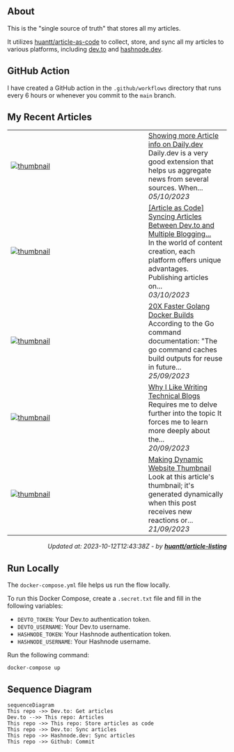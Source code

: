 ## About
This is the "single source of truth" that stores all my articles.

It utilizes [huantt/article-as-code](https://github.com/huantt/article-as-code) to collect, store, and sync all my articles to various platforms, including [dev.to](https://dev.to) and [hashnode.dev](https://hashnode.dev).

## GitHub Action
I have created a GitHub action in the `.github/workflows` directory that runs every 6 hours or whenever you commit to the `main` branch.

## My Recent Articles

<table>
        <tr>
            <td width="300px">
                <a href="https://dev.to/jacktt/showing-more-article-info-on-dailydev-277g">
                    <img src="https://dynamic-thumbnail-dev-to.vercel.app/article/1624491/thumbnail?t=2023-10-12%2012%3a43%3a38.261559309%20%2b0000%20UTC%20m%3d%2b0.116071292" alt="thumbnail">
                </a>
            </td>
            <td>
                <a href="https://dev.to/jacktt/showing-more-article-info-on-dailydev-277g">Showing more Article info on Daily.dev</a>
                <div>Daily.dev is a very good extension that helps us aggregate news from several sources.  When...</div>
                <div><i>05/10/2023</i></div>
            </td>
        </tr>
        <tr>
            <td width="300px">
                <a href="https://dev.to/jacktt/article-as-code-syncing-articles-between-devto-and-multiple-blogging-platforms-3hib">
                    <img src="https://dynamic-thumbnail-dev-to.vercel.app/article/1619274/thumbnail?t=2023-10-12%2012%3a43%3a38.261559309%20%2b0000%20UTC%20m%3d%2b0.116071292" alt="thumbnail">
                </a>
            </td>
            <td>
                <a href="https://dev.to/jacktt/article-as-code-syncing-articles-between-devto-and-multiple-blogging-platforms-3hib">[Article as Code] Syncing Articles Between Dev.to and Multiple Blogging...</a>
                <div>In the world of content creation, each platform offers unique advantages. Publishing articles on...</div>
                <div><i>03/10/2023</i></div>
            </td>
        </tr>
        <tr>
            <td width="300px">
                <a href="https://dev.to/jacktt/20x-faster-golang-docker-builds-289n">
                    <img src="https://dynamic-thumbnail-dev-to.vercel.app/article/1610649/thumbnail?t=2023-10-12%2012%3a43%3a38.261559309%20%2b0000%20UTC%20m%3d%2b0.116071292" alt="thumbnail">
                </a>
            </td>
            <td>
                <a href="https://dev.to/jacktt/20x-faster-golang-docker-builds-289n">20X Faster Golang Docker Builds</a>
                <div>According to the Go command documentation:  &#34;The go command caches build outputs for reuse in future...</div>
                <div><i>25/09/2023</i></div>
            </td>
        </tr>
        <tr>
            <td width="300px">
                <a href="https://dev.to/jacktt/why-i-like-writing-technical-blogs-11nm">
                    <img src="https://dynamic-thumbnail-dev-to.vercel.app/article/1605751/thumbnail?t=2023-10-12%2012%3a43%3a38.261559309%20%2b0000%20UTC%20m%3d%2b0.116071292" alt="thumbnail">
                </a>
            </td>
            <td>
                <a href="https://dev.to/jacktt/why-i-like-writing-technical-blogs-11nm">Why I Like Writing Technical Blogs</a>
                <div>Requires me to delve further into the topic   It forces me to learn more deeply about the...</div>
                <div><i>20/09/2023</i></div>
            </td>
        </tr>
        <tr>
            <td width="300px">
                <a href="https://dev.to/jacktt/makding-dynamic-website-thumbnail-412k">
                    <img src="https://dynamic-thumbnail-dev-to.vercel.app/article/1606750/thumbnail?t=2023-10-12%2012%3a43%3a38.261559309%20%2b0000%20UTC%20m%3d%2b0.116071292" alt="thumbnail">
                </a>
            </td>
            <td>
                <a href="https://dev.to/jacktt/makding-dynamic-website-thumbnail-412k">Making Dynamic Website Thumbnail</a>
                <div>Look at this article&#39;s thumbnail; it&#39;s generated dynamically when this post receives new reactions or...</div>
                <div><i>21/09/2023</i></div>
            </td>
        </tr>
</table>

<div align="right">

*Updated at: 2023-10-12T12:43:38Z - by **[huantt/article-listing](https://github.com/huantt/article-listing)***

</div>


## Run Locally
The `docker-compose.yml` file helps us run the flow locally.

To run this Docker Compose, create a `.secret.txt` file and fill in the following variables:
- `DEVTO_TOKEN`: Your Dev.to authentication token.
- `DEVTO_USERNAME`: Your Dev.to username.
- `HASHNODE_TOKEN`: Your Hashnode authentication token.
- `HASHNODE_USERNAME`: Your Hashnode username.

Run the following command:
```shell
docker-compose up
```

## Sequence Diagram
```mermaid
sequenceDiagram
This repo ->> Dev.to: Get articles
Dev.to -->> This repo: Articles
This repo ->> This repo: Store articles as code
This repo ->> Dev.to: Sync articles
This repo ->> Hashnode.dev: Sync articles
This repo ->> Github: Commit
```